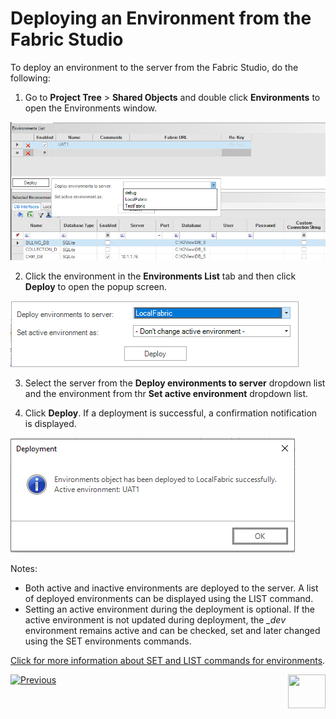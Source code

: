 # Deploying an Environment from the Fabric Studio

To deploy an environment to the server from the Fabric Studio, do the following:

1. Go to **Project Tree** > **Shared Objects** and double click **Environments** to open the Environments window.

 ![image](images/25_03_1.png)

2. Click the environment in the **Environments List** tab and then click **Deploy** to open the popup screen.

  ![image](images/25_03_2.png)  

3. Select the server from the **Deploy environments to server** dropdown list and the environment from thr **Set active environment** dropdown list. 

4. Click **Deploy**. If a deployment is successful, a confirmation notification is displayed.

![image](images/25_03_3.PNG)

Notes:

* Both active and inactive environments are deployed to the server. A list of deployed environments can be displayed using the LIST command.
* Setting an active environment during the deployment is optional. If the active environment is not updated during deployment, the *_dev* environment remains active and can be checked, set and later changed using the SET environments commands.

[Click for more information about SET and LIST commands for environments](/articles/25_environments/05_set_and_list_commands.md).

[![Previous](/articles/images/Previous.png)](02_create_new_environment.md)[<img align="right" width="60" height="54" src="/articles/images/Next.png">](04_offline_deployment.md)
